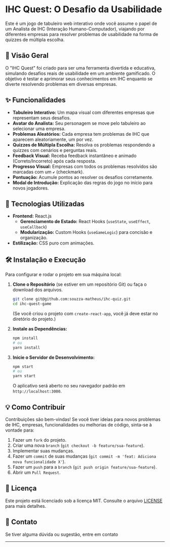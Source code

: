 # IHC Quest: O Desafio da Usabilidade

Este é um jogo de tabuleiro web interativo onde você assume o papel de um Analista de IHC (Interação Humano-Computador), viajando por diferentes empresas para resolver problemas de usabilidade na forma de quizzes de múltipla escolha.

## 🌟 Visão Geral

O "IHC Quest" foi criado para ser uma ferramenta divertida e educativa, simulando desafios reais de usabilidade em um ambiente gamificado. O objetivo é testar e aprimorar seus conhecimentos em IHC enquanto se diverte resolvendo problemas em diversas empresas.

## ✨ Funcionalidades

* **Tabuleiro Interativo:** Um mapa visual com diferentes empresas que representam seus desafios.
* **Avatar do Analista:** Seu personagem se move pelo tabuleiro ao selecionar uma empresa.
* **Problemas Aleatórios:** Cada empresa tem problemas de IHC que aparecem aleatoriamente, um por vez.
* **Quizzes de Múltipla Escolha:** Resolva os problemas respondendo a quizzes com cenários e perguntas reais.
* **Feedback Visual:** Receba feedback instantâneo e animado (Correto/Incorreto) após cada resposta.
* **Progresso Visual:** Empresas com todos os problemas resolvidos são marcadas com um `✔` (checkmark).
* **Pontuação:** Acumule pontos ao resolver os desafios corretamente.
* **Modal de Introdução:** Explicação das regras do jogo no início para novos jogadores.

## 🚀 Tecnologias Utilizadas

* **Frontend:** React.js
    * **Gerenciamento de Estado:** React Hooks (`useState`, `useEffect`, `useCallback`)
    * **Modularização:** Custom Hooks (`useGameLogic`) para concisão e organização.
* **Estilização:** CSS puro com animações.

## 🛠️ Instalação e Execução

Para configurar e rodar o projeto em sua máquina local:

1.  **Clone o Repositório** (se estiver em um repositório Git) ou faça o download dos arquivos.
    ```bash
    git clone git@github.com:souzza-matheus/ihc-quiz.git
    cd ihc-quest-game
    ```
    (Se você criou o projeto com `create-react-app`, você já deve estar no diretório do projeto.)

2.  **Instale as Dependências:**
    ```bash
    npm install
    # ou
    yarn install
    ```


3.  **Inicie o Servidor de Desenvolvimento:**
    ```bash
    npm start
    # ou
    yarn start
    ```
    O aplicativo será aberto no seu navegador padrão em `http://localhost:3000`.


## 💡 Como Contribuir

Contribuições são bem-vindas! Se você tiver ideias para novos problemas de IHC, empresas, funcionalidades ou melhorias de código, sinta-se à vontade para:

1.  Fazer um `fork` do projeto.
2.  Criar uma nova `branch` (`git checkout -b feature/sua-feature`).
3.  Implementar suas mudanças.
4.  Fazer um `commit` de suas mudanças (`git commit -m 'feat: Adiciona nova funcionalidade X'`).
5.  Fazer um `push` para a `branch` (`git push origin feature/sua-feature`).
6.  Abrir um `Pull Request`.

## 📄 Licença

Este projeto está licenciado sob a licença MIT. Consulte o arquivo [LICENSE](LICENSE) para mais detalhes.

## 📧 Contato

Se tiver alguma dúvida ou sugestão, entre em contato

---
